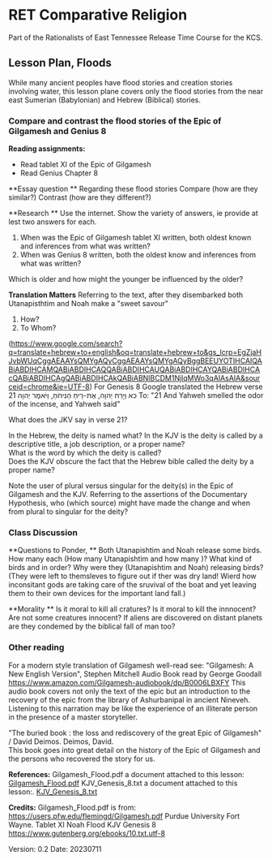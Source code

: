 # RET Comparative Religion
Part of the Rationalists of East Tennessee Release Time Course for the KCS.

## Lesson Plan, Floods
While many ancient peoples have flood stories and creation stories involving water, this lesson plane covers only the flood stories from the near east Sumerian (Babylonian) and Hebrew (Biblical) stories.


### Compare and contrast the flood stories of the Epic of Gilgamesh and Genius 8
**Reading assignments:**
* Read tablet XI of the Epic of Gilgamesh
* Read Genius Chapter 8

**Essay question **
Regarding these flood stories
Compare (how are they similar?)
Contrast (how are they different?)

**Research **
Use the internet. 
Show the variety of answers, ie provide at lest two answers for each.
1. When was the Epic of Gilgamesh tablet XI written, both oldest known and inferences from what was written?
2. When was Genius 8 written, both the oldest know and inferences from what was written?

Which is older and how might the younger be influenced by the older?

**Translation Matters**
Referring to the text, after they disembarked both Utanapisthtim and Noah make a "sweet savour" 
1. How?  
2. To Whom?

(https://www.google.com/search?q=translate+hebrew+to+english&oq=translate+hebrew+to&gs_lcrp=EgZjaHJvbWUqCggAEAAYsQMYgAQyCggAEAAYsQMYgAQyBggBEEUYOTIHCAIQABiABDIHCAMQABiABDIHCAQQABiABDIHCAUQABiABDIHCAYQABiABDIHCAcQABiABDIHCAgQABiABDIHCAkQABiABNIBCDM1NjlqMWo3qAIAsAIA&sourceid=chrome&ie=UTF-8)
For Genesis 8 Google translated the Hebrew verse 21 
כא וַיָּרַח יְהוָה, אֶת-רֵיחַ הַנִּיחֹחַ, וַיֹּאמֶר יְהוָה
To:
 "21 And Yahweh smelled the odor of the incense, and Yahweh said"

What does the JKV say in verse 21? 

In the Hebrew, the deity is named what?
In the KJV is the deity is called by a descriptive title, a job description, or a proper name?  
What is the word by which the deity is called?  
Does the KJV obscure the fact that the Hebrew bible called the deity by a proper name?

Note the user of plural versus singular for the deity(s) in the Epic of Gilgamesh and the KJV. 
Referring to the assertions of the Documentary Hypothesis, who (which source) might have made the change and when from plural to singular for the deity? 


### Class Discussion
**Questions to Ponder, **
Both Utanapishtim and Noah release some birds.  
How many each (How many Utanapishtim and how many )?
What kind of birds and in order?
Why were they (Utanapishtim and Noah) releasing birds? (They were left to themsleves to figure out if ther was dry land! Wierd how inconsitant gods are taking care of the sruvival of the boat and yet leaving them to their own devices for the important land fall.)

**Morality **
Is it moral to kill all cratures?
Is it moral to kill the innnocent?
Are not some creatures innocent?
If aliens are discovered on distant planets are they condemed by the biblical fall of man too?

### Other reading  
For a modern style translation of Gilgamesh well-read see: 
"Gilgamesh: A New English Version", Stephen Mitchell Audio Book read by George Goodall
https://www.amazon.com/Gilgamesh-audiobook/dp/B0006LBXFY 
This audio book covers not only the text of the epic but an introduction to the recovery of the epic from the library of Ashurbanipal in ancient Nineveh.  
Listening to this narration may be like the experience of an illiterate person in the presence of a master storyteller.

"The buried book : the loss and rediscovery of the great Epic of Gilgamesh" / David Deimos.
Deimos, David.  
This book goes into great detail on the history of the Epic of Gilgamesh and the persons who recovered the story for us.

**References:**
Gilgamesh_Flood.pdf a document attached to this lesson: [Gilgamesh_Flood.pdf](Gilgamesh_Flood.pdf) 
KJV_Genesis_8.txt a document attached to this lesson:.  [KJV_Genesis_8.txt](KJV_Genesis_8.txt) 

**Credits:**
Gilgamesh_Flood.pdf is from: https://users.pfw.edu/flemingd/Gilgamesh.pdf Purdue University Fort Wayne.
Tablet XI 
Noah Flood KJV Genesis 8
https://www.gutenberg.org/ebooks/10.txt.utf-8 


Version: 0.2
Date: 20230711

